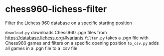 # chess960-lichess-filter

Filter the Lichess 960 database on a specific starting position

`download.py` downloads Chess960 .pgn files from https://database.lichess.org/#variants
`filter.py` takes a .pgn file with Chess960 games and filters on a specific opening position
`to_csv.py` adds all games in a .pgn file to a .csv file
